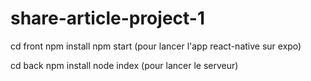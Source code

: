 # share-article-project-1

cd front
npm install
npm start (pour lancer l'app react-native sur expo)

cd back
npm install
node index (pour lancer le serveur)
